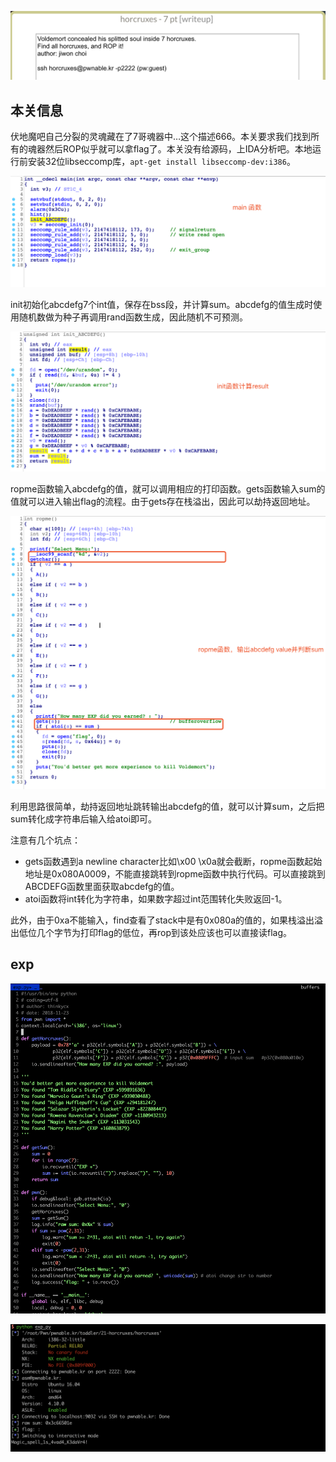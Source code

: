 ![image-20181123143621965](./img/image-20181123143621965.png)

## 本关信息

伏地魔吧自己分裂的灵魂藏在了7哥魂器中…这个描述666。本关要求我们找到所有的魂器然后ROP似乎就可以拿flag了。本关没有给源码，上IDA分析吧。本地运行前安装32位libseccomp库，`apt-get install libseccomp-dev:i386`。

![image-20181123235615061](./img/image-20181123235615061.png)

init初始化abcdefg7个int值，保存在bss段，并计算sum。abcdefg的值生成时使用随机数做为种子再调用rand函数生成，因此随机不可预测。

![image-20181123235704687](./img/image-20181123235704687.png)

ropme函数输入abcdefg的值，就可以调用相应的打印函数。gets函数输入sum的值就可以进入输出flag的流程。由于gets存在栈溢出，因此可以劫持返回地址。

![image-20181124000016124](./img/image-20181124000016124.png)

利用思路很简单，劫持返回地址跳转输出abcdefg的值，就可以计算sum，之后把sum转化成字符串后输入给atoi即可。

注意有几个坑点：

- gets函数遇到a newline character比如\x00 \x0a就会截断，ropme函数起始地址是0x080A0009，不能直接跳转到ropme函数中执行代码。可以直接跳到ABCDEFG函数里面获取abcdefg的值。
- atoi函数将int转化为字符串，如果数字超过int范围转化失败返回-1。

此外，由于0xa不能输入，find查看了stack中是有0x080a的值的，如果栈溢出溢出低位几个字节为打印flag的低位，再rop到该处应该也可以直接读flag。

## exp

![image-20181124001844848](./img/image-20181124001844848.png)

![image-20181124001909081](./img/image-20181124001909081.png)